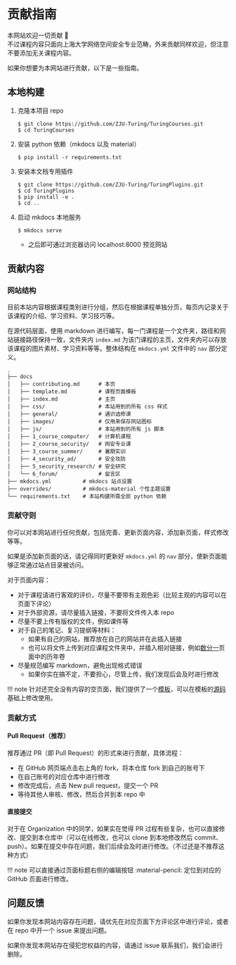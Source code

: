 # 贡献指南

本网站欢迎一切贡献 🎉  
不过课程内容只面向上海大学网络空间安全专业范畴，外来贡献同样欢迎，但注意不要添加无关课程内容。

如果你想要为本网站进行贡献，以下是一些指南。

## 本地构建
1. 克隆本项目 repo
    ```shell
    $ git clone https://github.com/ZJU-Turing/TuringCourses.git
    $ cd TuringCourses
    ```
2. 安装 python 依赖（mkdocs 以及 material）
    ```shell
    $ pip install -r requirements.txt
    ```
3. 安装本文档专用插件
    ```shell
    $ git clone https://github.com/ZJU-Turing/TuringPlugins.git
    $ cd TuringPlugins
    $ pip install -e .
    $ cd ..
    ```
4. 启动 mkdocs 本地服务
    ```shell
    $ mkdocs serve
    ```
    - 之后即可通过浏览器访问 localhost:8000 预览网站

## 贡献内容
### 网站结构
目前本站内容根据课程类别进行分组，然后在根据课程单独分页，每页内记录关于该课程的介绍、学习资料、学习技巧等。

在源代码层面，使用 markdown 进行编写，每一门课程是一个文件夹，路径和网站链接路径保持一致，文件夹内 `index.md` 为该门课程的主页，文件夹内可以存放该课程的图片素材、学习资料等等。整体结构在 `mkdocs.yml` 文件中的 `nav` 部分定义。

```text
.
├── docs
│   ├── contributing.md      # 本页
│   ├── template.md          # 课程页面模板
│   ├── index.md             # 主页
│   ├── css/                 # 本站用到的所有 css 样式
│   ├── general/             # 通识选修课
│   ├── images/              # 仅用来保存网站图标
│   ├── js/                  # 本站用到的所有 js 脚本
│   ├── 1_course_computer/   # 计算机课程
│   ├── 2_course_security/   # 网安专业课
│   ├── 3_course_summer/     # 暑期实训
│   ├── 4_security_ad/       # 安全攻防
│   ├── 5_security_research/ # 安全研究
│   └── 6_forum/             # 留言区
├── mkdocs.yml          # mkdocs 站点设置
├── overrides/          # mkdocs-material 个性主题设置
└── requirements.txt    # 本站构建所需全部 python 依赖
```

### 贡献守则
你可以对本网站进行任何贡献，包括完善、更新页面内容，添加新页面，样式修改等等。

如果是添加新页面的话，请记得同时更新好 `mkdocs.yml` 的 `nav` 部分，使新页面能够正常通过站点目录被访问。

对于页面内容：

- 对于课程请进行客观的评价，尽量不要带有主观色彩（比较主观的内容可以在页面下评论）
- 对于外部资源，请尽量插入链接，不要将文件传入本 repo
- 尽量不要上传有版权的文件，例如课件等
- 对于自己的笔记、复习提纲等材料：
    - 如果有自己的网站，推荐放在自己的网站并在此插入链接
    - 也可以将文件上传到对应课程文件夹中，并插入相对链接，例如[数分一](math_phys/math_analysis1/)页面中的历年卷
- 尽量规范编写 markdown，避免出现格式错误
    - 如果你实在搞不定，不要担心，尽管上传，我们发现后会及时进行修改

!!! note
    针对还完全没有内容的空页面，我们提供了一个[模板](../template/)，可以在模板的[源码](https://github.com/ZJU-Turing/TuringCourses/blob/master/docs/template.md?plain=1)基础上修改使用。

### 贡献方式
#### Pull Request（推荐）
推荐通过 PR（即 Pull Request）的形式来进行贡献，具体流程：

- 在 GitHub 网页端点击右上角的 fork，将本仓库 fork 到自己的账号下
- 在自己账号的对应仓库中进行修改
- 修改完成后，点击 New pull request，提交一个 PR
- 等待其他人审核、修改，然后合并到本 repo 中

#### 直接提交
对于在 Organization 中的同学，如果实在觉得 PR 过程有些复杂，也可以直接修改、提交到本仓库中（可以在线修改，也可以 clone 到本地修改然后 commit、push）。如果在提交中存在问题，我们后续会及时进行修改。（不过还是不推荐这种方式）

!!! note
    可以直接通过页面标题右侧的编辑按钮 :material-pencil: 定位到对应的 GitHub 页面进行修改。

## 问题反馈
如果你发现本网站内容存在问题，请优先在对应页面下方评论区中进行评论，或者在 repo 中开一个 issue 来提出问题。

如果你发现本网站存在侵犯您权益的内容，请通过 issue 联系我们，我们会进行删除。